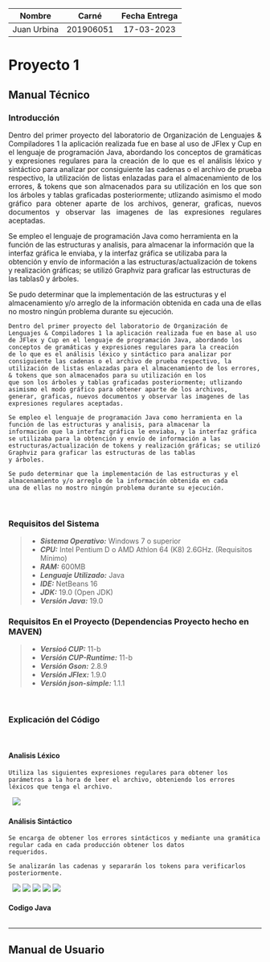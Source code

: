 | Nombre | Carné | Fecha Entrega |
|:-:|:-:|:-:|
|Juan Urbina| 201906051| 17-03-2023 |
# Proyecto 1
## Manual Técnico
### Introducción
<p style="text-align:justify">
Dentro del primer proyecto del laboratorio de Organización de Lenguajes  & Compiladores 1 la aplicación realizada fue en base al uso de JFlex y Cup en el lenguaje de programación Java, abordando los conceptos de gramáticas y expresiones regulares para la creación de lo que es el análisis léxico y sintáctico para analizar por consiguiente las cadenas o el archivo de prueba respectivo, la utilización de listas enlazadas para el almacenamiento de los errores, & tokens que son almacenados para su utilización en los que son los árboles y tablas graficadas posteriormente; utlizando asimismo el modo gráfico para obtener aparte de los archivos, generar, graficas, nuevos documentos y observar las imagenes de las expresiones regulares aceptadas.

Se empleo el lenguaje de programación Java como herramienta en la función de las estructuras y analisis, para almacenar la información que la interfaz gráfica le enviaba, y la interfaz gráfica se utilizaba para la obtención y envío de información a las estructuras/actualización de tokens y realización gráficas; se utilizó Graphviz para graficar las estructuras de las tablas0 y árboles.

Se pudo determinar que la implementación de las estructuras y el almacenamiento y/o arreglo de la información obtenida en cada una de ellas no mostro ningún problema durante su ejecución.</p>

```
Dentro del primer proyecto del laboratorio de Organización de Lenguajes & Compiladores 1 la aplicación realizada fue en base al uso
de JFlex y Cup en el lenguaje de programación Java, abordando los conceptos de gramáticas y expresiones regulares para la creación
de lo que es el análisis léxico y sintáctico para analizar por consiguiente las cadenas o el archivo de prueba respectivo, la
utilización de listas enlazadas para el almacenamiento de los errores, & tokens que son almacenados para su utilización en los
que son los árboles y tablas graficadas posteriormente; utlizando asimismo el modo gráfico para obtener aparte de los archivos,
generar, graficas, nuevos documentos y observar las imagenes de las expresiones regulares aceptadas.

Se empleo el lenguaje de programación Java como herramienta en la función de las estructuras y analisis, para almacenar la
información que la interfaz gráfica le enviaba, y la interfaz gráfica se utilizaba para la obtención y envío de información a las
estructuras/actualización de tokens y realización gráficas; se utilizó Graphviz para graficar las estructuras de las tablas
y árboles.

Se pudo determinar que la implementación de las estructuras y el almacenamiento y/o arreglo de la información obtenida en cada
una de ellas no mostro ningún problema durante su ejecución.
```

&nbsp;
### Requisitos del Sistema


>- **_Sistema Operativo:_** Windows 7 o superior
>- **_CPU:_** Intel Pentium D o AMD Athlon 64 (K8) 2.6GHz. (Requisitos Mínimo)
>- **_RAM:_** 600MB
>- **_Lenguaje Utilizado:_** Java
>- **_IDE:_** NetBeans 16
>- **_JDK:_** 19.0 (Open JDK)
>- **_Versión Java:_** 19.0
&nbsp;
### Requisitos En el Proyecto (Dependencias Proyecto hecho en MAVEN)


>- **_Versioó CUP:_** 11-b
>- **_Versión CUP-Runtime:_** 11-b
>- **_Versión Gson:_** 2.8.9
>- **_Versión JFlex:_** 1.9.0
>- **_Versión json-simple:_** 1.1.1

&nbsp;
### Explicación del Código
&nbsp;
#### Analisis Léxico
```
Utiliza las siguientes expresiones regulares para obtener los parámetros a la hora de leer el archivo, obteniendo los errores
léxicos que tenga el archivo.
```
&nbsp;
![](../Assets/Proyecto1/lexico.png)
&nbsp;
#### Análisis Sintáctico
```
Se encarga de obtener los errores sintácticos y mediante una gramática regular cada en cada producción obtener los datos
requeridos.

Se analizarán las cadenas y separarán los tokens para verificarlos posteriormente.
```
&nbsp;
![](../Assets/Proyecto1/sintactico.png)
![](../Assets/Proyecto1/sintactico01.png)
![](../Assets/Proyecto1/sintactico02.png)
![](../Assets/Proyecto1/sintactico03.png)
![](../Assets/Proyecto1/sintactico04.png)
&nbsp;

#### Codigo Java
```

```


---
## Manual de Usuario